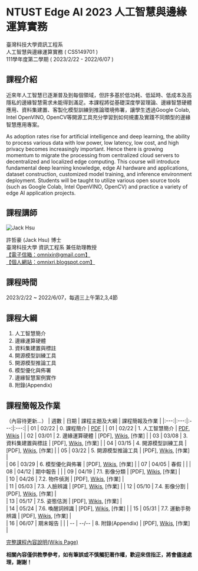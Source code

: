 
# NTUST Edge AI 2023 人工智慧與邊緣運算實務
臺灣科技大學資訊工程系  
人工智慧與邊緣運算實務 ( CS5149701 )  
111學年度第二學期 ( 2023/2/22 - 2022/6/07 )  

## 課程介紹

近來年人工智慧已逐漸普及到每個領域，但許多基於低功耗、低延時、低成本及高隱私的邊緣智慧需求未能得到滿足。本課程將從基礎深度學習理論、邊緣智慧硬體應用、資料集建置、客製化模型訓練到推論環境佈署，讓學生透過Google Colab, Intel OpenVINO, OpenCV等開源工具充分學習到如何規畫及實踐不同類型的邊緣智慧應用專案。  

As adoption rates rise for artificial intelligence and deep learning, the ability to process various data with low power, low latency, low cost, and high privacy becomes increasingly important. Hence there is growing momentum to migrate the processing from centralized cloud servers to decentralized and localized edge computing. This course will introduce fundamental deep learning knowledge, edge AI hardware and applications, dataset construction, customized model training, and  inference environment deployment. Students will be taught to utilize various open source tools (such as Google Colab, Intel OpenVINO, OpenCV) and practice a variety of edge AI application projects.  

## 課程講師
![Jack Hsu](https://1.bp.blogspot.com/-ZnmpktLAa2w/X-qQHv8N0XI/AAAAAAAADFA/AfjqWTikyAkMF2KhxDQW9pHN6r9PSCA7QCLcBGAsYHQ/w200-h200/JackHsu.png)

許哲豪 (Jack Hsu) 博士  
臺灣科技大學 資訊工程系 兼任助理教授  
[【電子信箱：omnixir@gmail.com】](mailto:omnixir@gmail.com)  
[【個人網站：omnixri.blogspot.com】](http://omnixri.blogspot.com)  

## 課程時間
2023/2/22 ~ 2022/6/07，每週三上午第2,3,4節  

## 課程大綱

1. 人工智慧簡介  
2. 邊緣運算硬體  
3. 資料集建置與標註  
4. 開源模型訓練工具  
5. 開源模型推論工具  
6. 模型優化與佈署  
7. 邊緣智慧案例實作  
8. 附錄(Appendix)  

## 課程簡報及作業
（內容待更新...）
| 週數 | 日期 | 課程主題及大綱 | 課程簡報及作業 | 
|:---:|:---:|:---:|:---:|
| 01 | 02/22 | 0. 課程簡介 | [PDF](https://github.com/OmniXRI/NTUST_EdgeAI_2023/blob/main/Ch0_Course/20230222_NTUST_EdgeAI_0_%E8%AA%B2%E7%A8%8B%E7%B0%A1%E4%BB%8B.pdf) | 
| 01 | 02/22 | 1. 人工智慧簡介 | [PDF](https://github.com/OmniXRI/NTUST_EdgeAI_2023/blob/main/Ch1_Introduction/20230222_NTUST_EdgeAI_1_%E4%BA%BA%E5%B7%A5%E6%99%BA%E6%85%A7%E7%B0%A1%E4%BB%8B.pdf), [Wikis](https://github.com/OmniXRI/NTUST_EdgeAI_2023/wiki/Ch01_Introduction) | 
| 02 | 03/01 | 2. 邊緣運算硬體 | [PDF], [Wikis](https://github.com/OmniXRI/NTUST_EdgeAI_2023/wiki/Ch02_Hardware), [作業] | 
| 03 | 03/08 | 3. 資料集建置與標註 | [PDF], [Wikis](https://github.com/OmniXRI/NTUST_EdgeAI_2023/wiki/Ch03_Data_Annotation), [作業] | 
| 04 | 03/15 | 4. 開源模型訓練工具 | [PDF], [Wikis](https://github.com/OmniXRI/NTUST_EdgeAI_2023/wiki/Ch04_Training_Tools), [作業] | 
| 05 | 03/22 | 5. 開源模型推論工具 | [PDF], [Wikis](https://github.com/OmniXRI/NTUST_EdgeAI_2023/wiki/Ch05_Inference_Tools), [作業] |  
| 06 | 03/29 | 6. 模型優化與佈署 | [PDF], [Wikis](https://github.com/OmniXRI/NTUST_EdgeAI_2023/wiki/Ch06_Optimization_Deployment), [作業] | 
| 07 | 04/05 | 春假 |  | 
| 08 | 04/12 | 期中報告 |  | 
| 09 | 04/19 | 7.1. 影像分類 | [PDF], [Wikis](https://github.com/OmniXRI/NTUST_EdgeAI_2023/wiki/Ch07_Implementations), [作業] |   
| 10 | 04/26 | 7.2. 物件偵測 | [PDF], [Wikis](https://github.com/OmniXRI/NTUST_EdgeAI_2023/wiki/Ch07_Implementations), [作業] |  
| 11 | 05/03 | 7.3. 人臉辨識 | [PDF], [Wikis](https://github.com/OmniXRI/NTUST_EdgeAI_2023/wiki/Ch07_Implementations), [作業] | 
| 12 | 05/10 | 7.4. 影像分割 | [PDF], [Wikis](https://github.com/OmniXRI/NTUST_EdgeAI_2023/wiki/Ch07_Implementations), [作業] |  
| 13 | 05/17 | 7.5. 姿態估測 | [PDF], [Wikis](https://github.com/OmniXRI/NTUST_EdgeAI_2023/wiki/Ch07_Implementations), [作業] |  
| 14 | 05/24 | 7.6. 喚醒詞辨識 | [PDF], [Wikis](https://github.com/OmniXRI/NTUST_EdgeAI_2023/wiki/Ch07_Implementations), [作業] | 
| 15 | 05/31 | 7.7. 運動手勢辨識 | [PDF], [Wikis](https://github.com/OmniXRI/NTUST_EdgeAI_2023/wiki/Ch07_Implementations), [作業] |  
| 16 | 06/07 | 期末報告 |  | 
| -- | --/-- | 8. 附錄(Appendix) | [PDF], [Wikis](https://github.com/OmniXRI/NTUST_EdgeAI_2023/wiki/Ch08_Appendix), [作業] |  
  
[完整課程內容說明(Wikis Page)](https://github.com/OmniXRI/NTUST_EdgeAI_2023/wiki)

**相關內容僅供教學參考，如有筆誤或不慎觸犯著作權，歡迎來信指正，將會儘速處理，謝謝！**  
